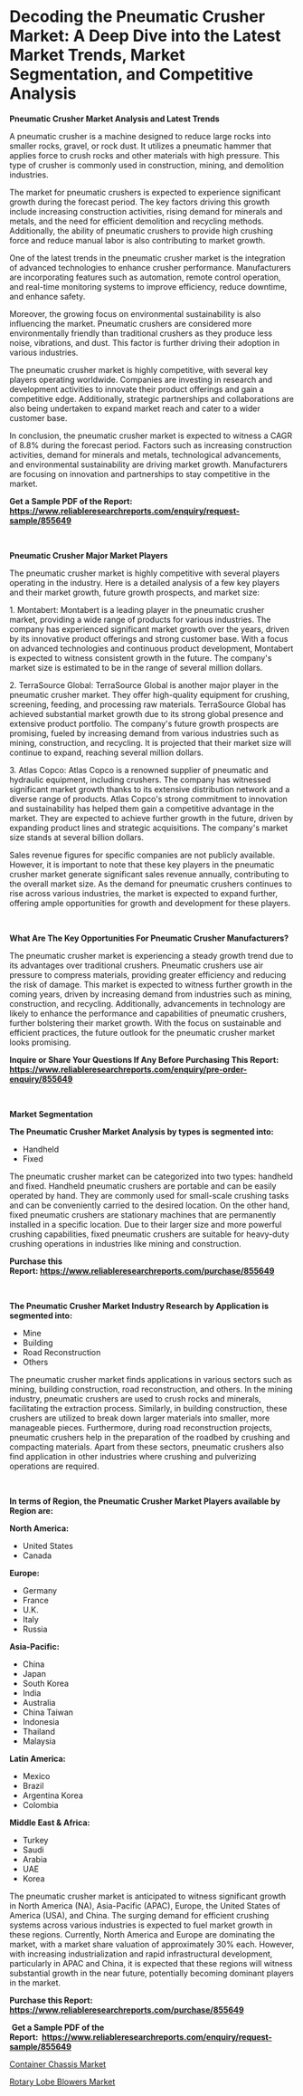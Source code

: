 <p><h1>Decoding the Pneumatic Crusher Market: A Deep Dive into the Latest Market Trends, Market Segmentation, and Competitive Analysis</h1></p><p><strong>Pneumatic Crusher Market Analysis and Latest Trends</strong></p>
<p><p>A pneumatic crusher is a machine designed to reduce large rocks into smaller rocks, gravel, or rock dust. It utilizes a pneumatic hammer that applies force to crush rocks and other materials with high pressure. This type of crusher is commonly used in construction, mining, and demolition industries.</p><p>The market for pneumatic crushers is expected to experience significant growth during the forecast period. The key factors driving this growth include increasing construction activities, rising demand for minerals and metals, and the need for efficient demolition and recycling methods. Additionally, the ability of pneumatic crushers to provide high crushing force and reduce manual labor is also contributing to market growth.</p><p>One of the latest trends in the pneumatic crusher market is the integration of advanced technologies to enhance crusher performance. Manufacturers are incorporating features such as automation, remote control operation, and real-time monitoring systems to improve efficiency, reduce downtime, and enhance safety.</p><p>Moreover, the growing focus on environmental sustainability is also influencing the market. Pneumatic crushers are considered more environmentally friendly than traditional crushers as they produce less noise, vibrations, and dust. This factor is further driving their adoption in various industries.</p><p>The pneumatic crusher market is highly competitive, with several key players operating worldwide. Companies are investing in research and development activities to innovate their product offerings and gain a competitive edge. Additionally, strategic partnerships and collaborations are also being undertaken to expand market reach and cater to a wider customer base.</p><p>In conclusion, the pneumatic crusher market is expected to witness a CAGR of 8.8% during the forecast period. Factors such as increasing construction activities, demand for minerals and metals, technological advancements, and environmental sustainability are driving market growth. Manufacturers are focusing on innovation and partnerships to stay competitive in the market.</p></p>
<p><strong>Get a Sample PDF of the Report:&nbsp; <a href="https://www.reliableresearchreports.com/enquiry/request-sample/855649">https://www.reliableresearchreports.com/enquiry/request-sample/855649</a></strong></p>
<p>&nbsp;</p>
<p><strong>Pneumatic Crusher Major Market Players</strong></p>
<p><p>The pneumatic crusher market is highly competitive with several players operating in the industry. Here is a detailed analysis of a few key players and their market growth, future growth prospects, and market size:</p><p>1. Montabert: Montabert is a leading player in the pneumatic crusher market, providing a wide range of products for various industries. The company has experienced significant market growth over the years, driven by its innovative product offerings and strong customer base. With a focus on advanced technologies and continuous product development, Montabert is expected to witness consistent growth in the future. The company's market size is estimated to be in the range of several million dollars.</p><p>2. TerraSource Global: TerraSource Global is another major player in the pneumatic crusher market. They offer high-quality equipment for crushing, screening, feeding, and processing raw materials. TerraSource Global has achieved substantial market growth due to its strong global presence and extensive product portfolio. The company's future growth prospects are promising, fueled by increasing demand from various industries such as mining, construction, and recycling. It is projected that their market size will continue to expand, reaching several million dollars.</p><p>3. Atlas Copco: Atlas Copco is a renowned supplier of pneumatic and hydraulic equipment, including crushers. The company has witnessed significant market growth thanks to its extensive distribution network and a diverse range of products. Atlas Copco's strong commitment to innovation and sustainability has helped them gain a competitive advantage in the market. They are expected to achieve further growth in the future, driven by expanding product lines and strategic acquisitions. The company's market size stands at several billion dollars.</p><p>Sales revenue figures for specific companies are not publicly available. However, it is important to note that these key players in the pneumatic crusher market generate significant sales revenue annually, contributing to the overall market size. As the demand for pneumatic crushers continues to rise across various industries, the market is expected to expand further, offering ample opportunities for growth and development for these players.</p></p>
<p>&nbsp;</p>
<p><strong>What Are The Key Opportunities For Pneumatic Crusher Manufacturers?</strong></p>
<p><p>The pneumatic crusher market is experiencing a steady growth trend due to its advantages over traditional crushers. Pneumatic crushers use air pressure to compress materials, providing greater efficiency and reducing the risk of damage. This market is expected to witness further growth in the coming years, driven by increasing demand from industries such as mining, construction, and recycling. Additionally, advancements in technology are likely to enhance the performance and capabilities of pneumatic crushers, further bolstering their market growth. With the focus on sustainable and efficient practices, the future outlook for the pneumatic crusher market looks promising.</p></p>
<p><strong>Inquire or Share Your Questions If Any Before Purchasing This Report: <a href="https://www.reliableresearchreports.com/enquiry/pre-order-enquiry/855649">https://www.reliableresearchreports.com/enquiry/pre-order-enquiry/855649</a></strong></p>
<p>&nbsp;</p>
<p><strong>Market Segmentation</strong></p>
<p><strong>The Pneumatic Crusher Market Analysis by types is segmented into:</strong></p>
<p><ul><li>Handheld</li><li>Fixed</li></ul></p>
<p><p>The pneumatic crusher market can be categorized into two types: handheld and fixed. Handheld pneumatic crushers are portable and can be easily operated by hand. They are commonly used for small-scale crushing tasks and can be conveniently carried to the desired location. On the other hand, fixed pneumatic crushers are stationary machines that are permanently installed in a specific location. Due to their larger size and more powerful crushing capabilities, fixed pneumatic crushers are suitable for heavy-duty crushing operations in industries like mining and construction.</p></p>
<p><strong>Purchase this Report:&nbsp;<a href="https://www.reliableresearchreports.com/purchase/855649">https://www.reliableresearchreports.com/purchase/855649</a></strong></p>
<p>&nbsp;</p>
<p><strong>The Pneumatic Crusher Market Industry Research by Application is segmented into:</strong></p>
<p><ul><li>Mine</li><li>Building</li><li>Road Reconstruction</li><li>Others</li></ul></p>
<p><p>The pneumatic crusher market finds applications in various sectors such as mining, building construction, road reconstruction, and others. In the mining industry, pneumatic crushers are used to crush rocks and minerals, facilitating the extraction process. Similarly, in building construction, these crushers are utilized to break down larger materials into smaller, more manageable pieces. Furthermore, during road reconstruction projects, pneumatic crushers help in the preparation of the roadbed by crushing and compacting materials. Apart from these sectors, pneumatic crushers also find application in other industries where crushing and pulverizing operations are required.</p></p>
<p>&nbsp;</p>
<p><strong>In terms of Region, the Pneumatic Crusher Market Players available by Region are:</strong></p>
<p>
    <p> <strong> North America: </strong>
        <ul>
            <li>United States</li>
            <li>Canada</li>
        </ul>
        </p> 
    <p> <strong> Europe: </strong>
        <ul>
            <li>Germany</li>
            <li>France</li>
            <li>U.K.</li>
            <li>Italy</li>
            <li>Russia</li>
        </ul>
        </p> 
    <p> <strong> Asia-Pacific: </strong>
        <ul>
            <li>China</li>
            <li>Japan</li>
            <li>South Korea</li>
            <li>India</li>
            <li>Australia</li>
            <li>China Taiwan</li>
            <li>Indonesia</li>
            <li>Thailand</li>
            <li>Malaysia</li>
        </ul>
        </p> 
    <p> <strong> Latin America: </strong>
        <ul>
            <li>Mexico</li>
            <li>Brazil</li>
            <li>Argentina Korea</li>
            <li>Colombia</li>
        </ul>
        </p> 
    <p> <strong> Middle East & Africa: </strong>
        <ul>
            <li>Turkey</li>
            <li>Saudi</li>
            <li>Arabia</li>
            <li>UAE</li>
            <li>Korea</li>
        </ul>
    </p>
    </p>
<p><p>The pneumatic crusher market is anticipated to witness significant growth in North America (NA), Asia-Pacific (APAC), Europe, the United States of America (USA), and China. The surging demand for efficient crushing systems across various industries is expected to fuel market growth in these regions. Currently, North America and Europe are dominating the market, with a market share valuation of approximately 30% each. However, with increasing industrialization and rapid infrastructural development, particularly in APAC and China, it is expected that these regions will witness substantial growth in the near future, potentially becoming dominant players in the market.</p></p>
<p><strong>Purchase this Report: <a href="https://www.reliableresearchreports.com/purchase/855649">https://www.reliableresearchreports.com/purchase/855649</a></strong></p>
<p>&nbsp;<strong>Get a Sample PDF of the Report:&nbsp;&nbsp;<a href="https://www.reliableresearchreports.com/enquiry/request-sample/855649">https://www.reliableresearchreports.com/enquiry/request-sample/855649</a></strong></p>
<p><strong></strong></p>
<p><p><a href="https://github.com/GroverBarry/Market-Research-Report-List-3/blob/main/container-chassis-market.md">Container Chassis Market</a></p><p><a href="https://github.com/RickHolmes3/Market-Research-Report-List-2/blob/main/rotary-lobe-blowers-market.md">Rotary Lobe Blowers Market</a></p></p>